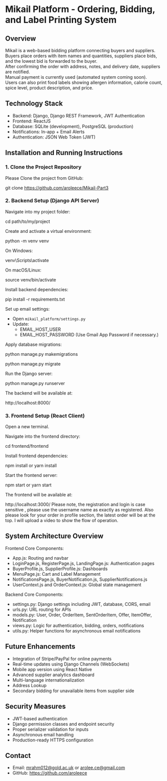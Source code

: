# Mikail Platform - Ordering, Bidding, and Label Printing System

## Overview

Mikail is a web-based bidding platform connecting buyers and suppliers.  
Buyers place orders with item names and quantities, suppliers place bids, and the lowest bid is forwarded to the buyer.  
After confirming the order with address, notes, and delivery date, suppliers are notified.  
Manual payment is currently used (automated system coming soon).  
Users can also print food labels showing allergen information, calorie count, spice level, product description, and price.

## Technology Stack

- Backend: Django, Django REST Framework, JWT Authentication
- Frontend: ReactJS
- Database: SQLite (development), PostgreSQL (production)
- Notifications: In-app + Email Alerts
- Authentication: JSON Web Token (JWT)

## Installation and Running Instructions

### 1. Clone the Project Repository

Please Clone the project from GitHub:

git clone https://github.com/aroleece/Mikail-Part3

### 2. Backend Setup (Django API Server)

Navigate into my project folder:

cd path/to/my/project

Create and activate a virtual environment:

python -m venv venv

On Windows:

venv\Scripts\activate

On macOS/Linux:

source venv/bin/activate

Install backend dependencies:

pip install -r requirements.txt

Set up email settings:

- Open `mikail_platform/settings.py`
- Update:
  - EMAIL_HOST_USER
  - EMAIL_HOST_PASSWORD
(Use Gmail App Password if necessary.)

Apply database migrations:

python manage.py makemigrations

python manage.py migrate

Run the Django server:

python manage.py runserver

The backend will be available at:

http://localhost:8000/

### 3. Frontend Setup (React Client)

Open a new terminal.

Navigate into the frontend directory:

cd frontend/frontend

Install frontend dependencies:

npm install
or
yarn install

Start the frontend server:

npm start
or
yarn start

The frontend will be available at:

http://localhost:3000/
Please note, the registration and login is case sensitive , please use the username name as exactly as registered. Also please look for your order in profile section, the latest order will be at the top. I will upload a video to show the flow of operation.

## System Architecture Overview

Frontend Core Components:

- App.js: Routing and navbar
- LoginPage.js, RegisterPage.js, LandingPage.js: Authentication pages
- BuyerProfile.js, SupplierProfile.js: Dashboards
- MenuPage.js: Cart and Label Management
- NotificationsPage.js, BuyerNotification.js, SupplierNotifications.js
- UserContext.js and OrderContext.js: Global state management

Backend Core Components:

- settings.py: Django settings including JWT, database, CORS, email
- urls.py: URL routing for APIs
- models.py: User, Order, OrderItem, SentOrderItem, Offer, ItemOffer, Notification
- views.py: Logic for authentication, bidding, orders, notifications
- utils.py: Helper functions for asynchronous email notifications

## Future Enhancements

- Integration of Stripe/PayPal for online payments
- Real-time updates using Django Channels (WebSockets)
- Mobile app version using React Native
- Advanced supplier analytics dashboard
- Multi-language internationalization
- Address Lookup
- Secondary bidding for unavailable items from supplier side

## Security Measures

- JWT-based authentication
- Django permission classes and endpoint security
- Proper serializer validation for inputs
- Asynchronous email handling
- Production-ready HTTPS configuration

## Contact

- Email: mrahm012@gold.ac.uk  or arolee.ce@gmail.com
- GitHub: https://github.com/aroleece
